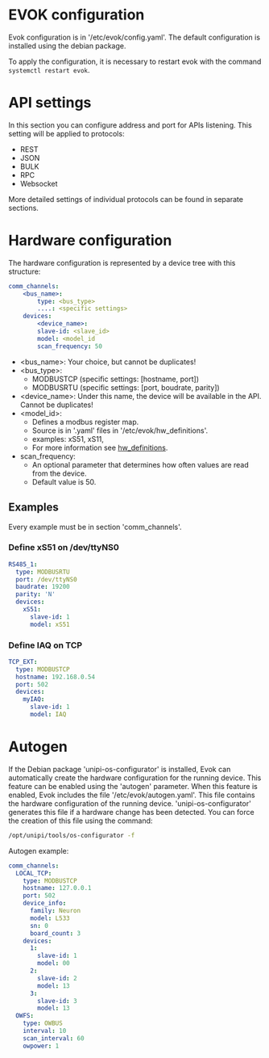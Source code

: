 # EVOK configuration

Evok configuration is in '/etc/evok/config.yaml'.
The default configuration is installed using the debian package.

To apply the configuration, it is necessary to restart evok with the command `systemctl restart evok`.


# API settings

In this section you can configure address and port for APIs listening.
This setting will be applied to protocols:
 - REST
 - JSON
 - BULK
 - RPC
 - Websocket
  
More detailed settings of individual protocols can be found in separate sections.


# Hardware configuration

The hardware configuration is represented by a device tree with this structure:
```yaml
comm_channels:
    <bus_name>:
        type: <bus_type>
        ....: <specific settings>
    devices:
        <device_name>:
        slave-id: <slave_id>
        model: <model_id
        scan_frequency: 50
```
 - <bus_name>: Your choice, but cannot be duplicates!
 - <bus_type>:
   - MODBUSTCP (specific settings: [hostname, port])
   - MODBUSRTU (specific settings: [port, boudrate, parity])
 - <device_name>: Under this name, the device will be available in the API. Cannot be duplicates!
 - <model_id>:
   - Defines a modbus register map.
   - Source is in '.yaml' files in '/etc/evok/hw_definitions'.
   - examples: xS51, xS11,
   - For more information see [hw_definitions](./hw_definitions.md).
 - scan_frequency:
   - An optional parameter that determines how often values are read from the device.
   - Default value is 50.

## Examples

Every example must be in section 'comm_channels'.

### Define xS51 on /dev/ttyNS0
```yaml
RS485_1:
  type: MODBUSRTU
  port: /dev/ttyNS0
  baudrate: 19200
  parity: 'N'
  devices:
    xS51:
      slave-id: 1
      model: xS51
```

### Define IAQ on TCP
```yaml
TCP_EXT:
  type: MODBUSTCP
  hostname: 192.168.0.54
  port: 502
  devices:
    myIAQ:
      slave-id: 1
      model: IAQ
```

# Autogen

If the Debian package 'unipi-os-configurator' is installed,
Evok can automatically create the hardware configuration for the running device.
This feature can be enabled using the 'autogen' parameter.
When this feature is enabled, Evok includes the file '/etc/evok/autogen.yaml'.
This file contains the hardware configuration of the running device.
'unipi-os-configurator' generates this file if a hardware change has been detected.
You can force the creation of this file using the command:
```bash
/opt/unipi/tools/os-configurator -f
````
Autogen example:
```yaml
comm_channels:
  LOCAL_TCP:
    type: MODBUSTCP
    hostname: 127.0.0.1
    port: 502
    device_info:
      family: Neuron
      model: L533
      sn: 0
      board_count: 3
    devices:
      1:
        slave-id: 1
        model: 00
      2:
        slave-id: 2
        model: 13
      3:
        slave-id: 3
        model: 13
  OWFS:
    type: OWBUS
    interval: 10
    scan_interval: 60
    owpower: 1
```
